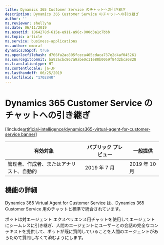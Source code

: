 ```yaml
---
title: Dynamics 365 Customer Service のチャットへの引き継ぎ
description: Dynamics 365 Customer Service のチャットへの引き継ぎ
author: ''
ms.reviewer: shellyha
ms.date: 06/11/2019
ms.assetid: 1864278d-615e-e911-a96c-000d3a1c7bbb
ms.topic: article
ms.service: business-applications
ms.author: omaraf
dynamics365pdf: true
ms.openlocfilehash: d766fa2ac805fceca465cdaca737e2d4af045261
ms.sourcegitcommit: ba92acbc867a9abe0c11e80b0069f84d2bca0828
ms.translationtype: HT
ms.contentlocale: ja-JP
ms.lasthandoff: 06/25/2019
ms.locfileid: "1702840"
---
```

# <a name="hand-off-to-chat-for-dynamics-365-customer-service"></a>Dynamics 365 Customer Service のチャットへの引き継ぎ
[!include[artificial-intelligence/dynamics365-virtual-agent-for-customer-service banner](../includes/artificial-intelligence/dynamics365-virtual-agent-for-customer-service.md)]

| 有効対象    |  パブリック プレビュー | 一般提供 | 
| ---------- | ---------- |---------- |
|管理者、作成者、またはアナリスト、自動的|2019 年 7 月| 2019 年 10 月|






## <a name="feature-details"></a>機能の詳細
<!--feature detail start -->
Dynamics 365 Virtual Agent for Customer Service は、Dynamics 365 Customer Service 用のチャットと標準で統合されています。
 
ボットは対エージェント エクスペリエンス用チャットを使用してエージェントにシームレスに引き継ぎ、人間のエージェントにユーザーとの会話の完全なコンテキストを提供して、ボットが既に質問していることを人間のエージェントがあらためて質問しなくて済むようにします。 

<!--
![](media/hand-off-omnichannel-engagement-hub-1.png "")--> <!-- Picture 735499876 -->
<!--feature detail end -->










